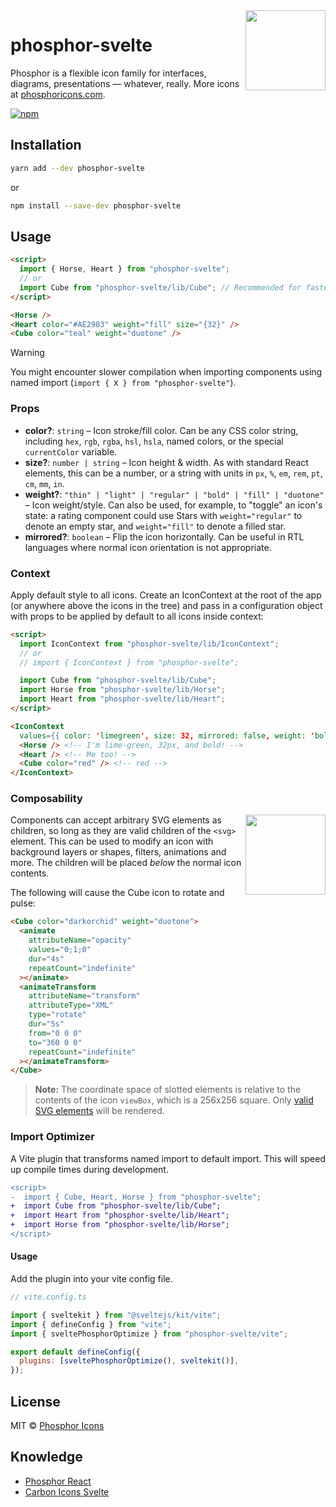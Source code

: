 <img src="./meta/phosphor-mark-tight-yellow.png" width="128" align="right" />

# phosphor-svelte

Phosphor is a flexible icon family for interfaces, diagrams, presentations — whatever, really. More icons at [phosphoricons.com](https://phosphoricons.com).

[![npm](https://img.shields.io/npm/v/phosphor-svelte)](https://npm.im/phosphor-svelte)

## Installation

```bash
yarn add --dev phosphor-svelte
```

or

```bash
npm install --save-dev phosphor-svelte
```

## Usage

```html
<script>
  import { Horse, Heart } from "phosphor-svelte";
  // or
  import Cube from "phosphor-svelte/lib/Cube"; // Recommended for faster compiling
</script>

<Horse />
<Heart color="#AE2983" weight="fill" size="{32}" />
<Cube color="teal" weight="duotone" />
```

> [!WARNING]
> You might encounter slower compilation when importing components using named import (`import { X } from "phosphor-svelte"`).

### Props

- **color?**: `string` – Icon stroke/fill color. Can be any CSS color string, including `hex`, `rgb`, `rgba`, `hsl`, `hsla`, named colors, or the special `currentColor` variable.
- **size?**: `number | string` – Icon height & width. As with standard React elements, this can be a number, or a string with units in `px`, `%`, `em`, `rem`, `pt`, `cm`, `mm`, `in`.
- **weight?**: `"thin" | "light" | "regular" | "bold" | "fill" | "duotone"` – Icon weight/style. Can also be used, for example, to "toggle" an icon's state: a rating component could use Stars with `weight="regular"` to denote an empty star, and `weight="fill"` to denote a filled star.
- **mirrored?**: `boolean` – Flip the icon horizontally. Can be useful in RTL languages where normal icon orientation is not appropriate.

### Context

Apply default style to all icons. Create an IconContext at the root of the app (or anywhere above the icons in the tree) and pass in a configuration object with props to be applied by default to all icons inside context:

```html
<script>
  import IconContext from "phosphor-svelte/lib/IconContext";
  // or
  // import { IconContext } from "phosphor-svelte";

  import Cube from "phosphor-svelte/lib/Cube";
  import Horse from "phosphor-svelte/lib/Horse";
  import Heart from "phosphor-svelte/lib/Heart";
</script>

<IconContext
  values={{ color: 'limegreen', size: 32, mirrored: false, weight: 'bold' }}>
  <Horse /> <!-- I'm lime-green, 32px, and bold! -->
  <Heart /> <!-- Me too! -->
  <Cube color="red" /> <!-- red -->
</IconContext>
```

### Composability

<img src="./meta/cube-rotate.svg" width="128" align="right" />

Components can accept arbitrary SVG elements as children, so long as they are valid children of the `<svg>` element. This can be used to modify an icon with background layers or shapes, filters, animations and more. The children will be placed _below_ the normal icon contents.

The following will cause the Cube icon to rotate and pulse:

```html
<Cube color="darkorchid" weight="duotone">
  <animate
    attributeName="opacity"
    values="0;1;0"
    dur="4s"
    repeatCount="indefinite"
  ></animate>
  <animateTransform
    attributeName="transform"
    attributeType="XML"
    type="rotate"
    dur="5s"
    from="0 0 0"
    to="360 0 0"
    repeatCount="indefinite"
  ></animateTransform>
</Cube>
```

> **Note:** The coordinate space of slotted elements is relative to the contents of the icon `viewBox`, which is a 256x256 square. Only [valid SVG elements](https://developer.mozilla.org/en-US/docs/Web/SVG/Element#SVG_elements_by_category) will be rendered.

### Import Optimizer

A Vite plugin that transforms named import to default import. This will speed up compile times during development.

```diff
<script>
-  import { Cube, Heart, Horse } from "phosphor-svelte";
+  import Cube from "phosphor-svelte/lib/Cube";
+  import Heart from "phosphor-svelte/lib/Heart";
+  import Horse from "phosphor-svelte/lib/Horse";
</script>
```

#### Usage

Add the plugin into your vite config file.

```javascript
// vite.config.ts

import { sveltekit } from "@sveltejs/kit/vite";
import { defineConfig } from "vite";
import { sveltePhosphorOptimize } from "phosphor-svelte/vite";

export default defineConfig({
  plugins: [sveltePhosphorOptimize(), sveltekit()],
});
```

## License

MIT © [Phosphor Icons](https://github.com/phosphor-icons)

## Knowledge

- [Phosphor React](https://github.com/phosphor-icons/phosphor-react/)
- [Carbon Icons Svelte](https://github.com/IBM/carbon-icons-svelte/)
